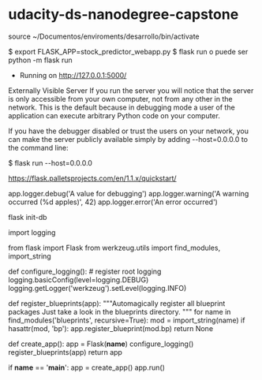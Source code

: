 # udacity-ds-nanodegree-capstone

source ~/Documentos/enviroments/desarrollo/bin/activate

$ export FLASK_APP=stock_predictor_webapp.py
$ flask run o puede ser python -m flask run
 * Running on http://127.0.0.1:5000/

Externally Visible Server
If you run the server you will notice that the server is only accessible from your own computer, not from any other in the network. This is the default because in debugging mode a user of the application can execute arbitrary Python code on your computer.

If you have the debugger disabled or trust the users on your network, you can make the server publicly available simply by adding --host=0.0.0.0 to the command line:

$ flask run --host=0.0.0.0

https://flask.palletsprojects.com/en/1.1.x/quickstart/

app.logger.debug('A value for debugging')
app.logger.warning('A warning occurred (%d apples)', 42)
app.logger.error('An error occurred')

flask init-db

import logging

from flask import Flask
from werkzeug.utils import find_modules, import_string


def configure_logging():
    # register root logging
    logging.basicConfig(level=logging.DEBUG)
    logging.getLogger('werkzeug').setLevel(logging.INFO)


def register_blueprints(app):
    """Automagically register all blueprint packages
    Just take a look in the blueprints directory.
    """
    for name in find_modules('blueprints', recursive=True):
        mod = import_string(name)
        if hasattr(mod, 'bp'):
            app.register_blueprint(mod.bp)
    return None


def create_app():
    app = Flask(__name__)
    configure_logging()
    register_blueprints(app)
    return app


if __name__ == '__main__':
    app = create_app()
    app.run()